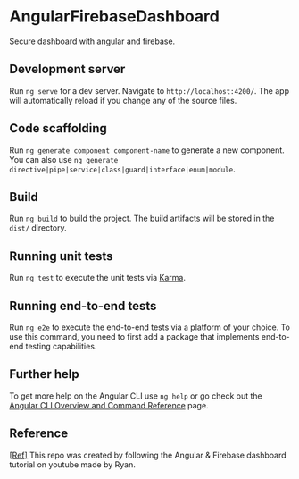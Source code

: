 # AngularFirebaseDashboard

Secure dashboard with angular and firebase.

## Development server

Run `ng serve` for a dev server. Navigate to `http://localhost:4200/`. The app will automatically reload if you change any of the source files.

## Code scaffolding

Run `ng generate component component-name` to generate a new component. You can also use `ng generate directive|pipe|service|class|guard|interface|enum|module`.

## Build

Run `ng build` to build the project. The build artifacts will be stored in the `dist/` directory.

## Running unit tests

Run `ng test` to execute the unit tests via [Karma](https://karma-runner.github.io).

## Running end-to-end tests

Run `ng e2e` to execute the end-to-end tests via a platform of your choice. To use this command, you need to first add a package that implements end-to-end testing capabilities.

## Further help

To get more help on the Angular CLI use `ng help` or go check out the [Angular CLI Overview and Command Reference](https://angular.io/cli) page.

## Reference

[[Ref]](https://www.youtube.com/watch?v=HRaINOrhXbw&lc=Ugy08TaQ8KKWh3gAFcR4AaABAg.9S-Ee3UQX_T9S-Gv5I0xkI) This repo was created by following the Angular & Firebase dashboard tutorial on youtube made by Ryan.
